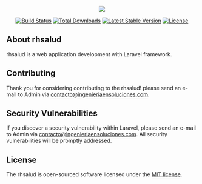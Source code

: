 <p align="center"><img src="https://laravel.com/assets/img/components/logo-laravel.svg"></p>

<p align="center">
<a href="https://travis-ci.org/laravel/framework"><img src="https://travis-ci.org/laravel/framework.svg" alt="Build Status"></a>
<a href="https://packagist.org/packages/laravel/framework"><img src="https://poser.pugx.org/laravel/framework/d/total.svg" alt="Total Downloads"></a>
<a href="https://packagist.org/packages/laravel/framework"><img src="https://poser.pugx.org/laravel/framework/v/stable.svg" alt="Latest Stable Version"></a>
<a href="https://packagist.org/packages/laravel/framework"><img src="https://poser.pugx.org/laravel/framework/license.svg" alt="License"></a>
</p>

## About rhsalud

rhsalud is a web application development with Laravel framework.

## Contributing

Thank you for considering contributing to the rhsalud! please send an e-mail to Admin via [contacto@ingenieriaensoluciones.com](mailto:contacto@ingenieriaensoluciones.com).

## Security Vulnerabilities

If you discover a security vulnerability within Laravel, please send an e-mail to Admin via [contacto@ingenieriaensoluciones.com](mailto:contacto@ingenieriaensoluciones.com). All security vulnerabilities will be promptly addressed.

## License

The rhsalud is open-sourced software licensed under the [MIT license](https://opensource.org/licenses/MIT).
